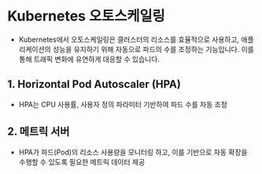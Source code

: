 # Kubernetes 오토스케일링
- Kubernetes에서 오토스케일링은 클러스터의 리소스를 효율적으로 사용하고, 애플리케이션의 성능을 유지하기 위해 자동으로 파드의 수를 조정하는 기능입니다. 이를 통해 트래픽 변화에 유연하게 대응할 수 있습니다.

## 1. Horizontal Pod Autoscaler (HPA)
- HPA는 CPU 사용률, 사용자 정의 파라미터 기반하여 파드 수를 자동 조정

## 2. 메트릭 서버
- HPA가 파드(Pod)의 리소스 사용량을 모니터링 하고, 이를 기반으로 자동 확장을 수행할 수 있도록 필요한 메트릭 데이터 제공